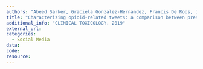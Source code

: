 ```yaml
---
authors: "Abeed Sarker, Graciela Gonzalez-Hernandez, Francis De Roos, Jeanmarie Perrone"
title: "Characterizing opioid-related tweets: a comparison between prescription and illicit opioid chatter."
additional_info: "CLINICAL TOXICOLOGY. 2019"
external_url:
categories:
  - Social Media
data:
code:
resource:
---
```

